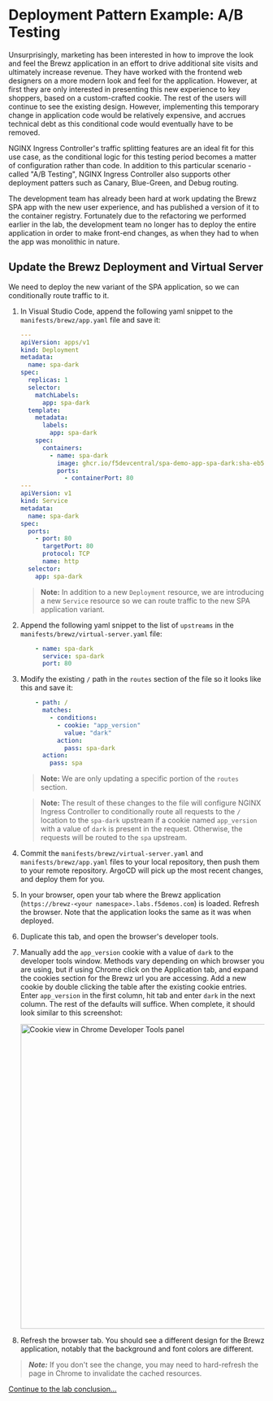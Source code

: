# Deployment Pattern Example: A/B Testing

Unsurprisingly, marketing has been interested in how to improve the look and feel the Brewz application in an effort to drive additional site visits and ultimately increase revenue. They have worked with the frontend web designers on a more modern look and feel for the application. However, at first they are only interested in presenting this new experience to key shoppers, based on a custom-crafted cookie. The rest of the users will continue to see the existing design. However, implementing this temporary change in application code would be relatively expensive, and accrues technical debt as this conditional code would eventually have to be removed.

NGINX Ingress Controller's traffic splitting features are an ideal fit for this use case, as the conditional logic for this testing period becomes a matter of configuration rather than code. In addition to this particular scenario - called "A/B Testing", NGINX Ingress Controller also supports other deployment patters such as Canary, Blue-Green, and Debug routing.

The development team has already been hard at work updating the Brewz SPA app with the new user experience, and has published a version of it to the container registry. Fortunately due to the refactoring we performed earlier in the lab, the development team no longer has to deploy the entire application in order to make front-end changes, as when they had to when the app was monolithic in nature.

## Update the Brewz Deployment and Virtual Server

We need to deploy the new variant of the SPA application, so we can conditionally route traffic to it.

1. In Visual Studio Code, append the following yaml snippet to the `manifests/brewz/app.yaml` file and save it:

    ```yaml
    ---
    apiVersion: apps/v1
    kind: Deployment
    metadata:
      name: spa-dark
    spec:
      replicas: 1
      selector:
        matchLabels:
          app: spa-dark
      template:
        metadata:
          labels:
            app: spa-dark
        spec:
          containers:
            - name: spa-dark
              image: ghcr.io/f5devcentral/spa-demo-app-spa-dark:sha-eb52ccf
              ports:
                - containerPort: 80
    ---
    apiVersion: v1
    kind: Service
    metadata:
      name: spa-dark
    spec:
      ports:
        - port: 80
          targetPort: 80
          protocol: TCP
          name: http
      selector:
        app: spa-dark

    ```

    > **Note:** In addition to a new `Deployment` resource, we are introducing a new `Service` resource so we can route traffic to the new SPA application variant.

1. Append the following yaml snippet to the list of `upstreams` in the `manifests/brewz/virtual-server.yaml` file:

    ```yaml
        - name: spa-dark
          service: spa-dark
          port: 80
    ```

1. Modify the existing `/` path in the `routes` section of the file so it looks like this and save it:

    ```yaml
        - path: /
          matches:
            - conditions:
              - cookie: "app_version"
                value: "dark"
              action:
                pass: spa-dark
          action:
            pass: spa
    ```

    > **Note:** We are only updating a specific portion of the `routes` section.

    > **Note:** The result of these changes to the file will configure NGINX Ingress Controller to conditionally route all requests to the `/` location to the `spa-dark` upstream if a cookie named `app_version` with a value of `dark` is present in the request. Otherwise, the requests will be routed to the `spa` upstream.

1. Commit the `manifests/brewz/virtual-server.yaml` and `manifests/brewz/app.yaml` files to your local repository, then push them to your remote repository. ArgoCD will pick up the most recent changes, and deploy them for you.

1. In your browser, open your tab where the Brewz application (`https://brewz-<your namespace>.labs.f5demos.com`) is loaded. Refresh the browser. Note that the application looks the same as it was when deployed.

1. Duplicate this tab, and open the browser's developer tools.

1. Manually add the `app_version` cookie with a value of `dark` to the developer tools window. Methods vary depending on which browser you are using, but if using Chrome click on the Application tab, and expand the cookies section for the Brewz url you are accessing. Add a new cookie by double clicking the table after the existing cookie entries. Enter `app_version` in the first column, hit tab and enter `dark` in the next column. The rest of the defaults will suffice. When complete, it should look similar to this screenshot:

    <img src="assets/chrome-cookie.png" alt="Cookie view in Chrome Developer Tools panel" width="600"/>

1. Refresh the browser tab. You should see a different design for the Brewz application, notably that the background and font colors are different.

  > ***Note:*** If you don't see the change, you may need to hard-refresh the page in Chrome to invalidate the cached resources.

[Continue to the lab conclusion...](conclusion.md)
